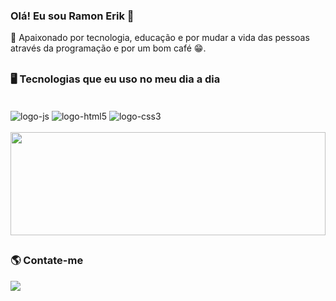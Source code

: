 ### Olá! Eu sou Ramon Erik 🤙

💙 Apaixonado por tecnologia, educação e por mudar a vida das pessoas através da programação e por um bom café 😁.

## 
### 🖥️ Tecnologias que eu uso no meu dia a dia

<div style="display: inline_block;"> <br/>
    <img align="center" alt="logo-js" src="https://img.shields.io/badge/JavaScript-F7DF1E?style=for-the-badge&logo=javascript&logoColor=black"/>
    <img align="center" alt="logo-html5" src="https://img.shields.io/badge/HTML5-E34F26?style=for-the-badge&logo=html5&logoColor=white"/>
    <img align="center" alt="logo-css3" src="https://img.shields.io/badge/CSS3-1572B6?style=for-the-badge&logo=css3&logoColor=white"/>
</div> <br/>

<div>
    <img width="100%" height="165em" src="https://github-readme-stats.vercel.app/api/top-langs/?username=ramon-erik&layout=compact&langs_count=16&theme=dracula"/>
</div>

## 
### 🌎 Contate-me
<div>
    <a target="_blank" href="https://www.instagram.com/29erik_/"><img src="https://img.shields.io/badge/Instagram-E4405F?style=for-the-badge&logo=instagram&logoColor=white"></a>
</div>
